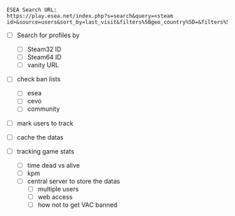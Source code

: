```

ESEA Search URL:
https://play.esea.net/index.php?s=search&query=<steam id>&source=users&sort_by=last_visit&filters%5Bgeo_country%5D=&filters%5Btier%5D=&fields%5Bunique_ids%5D=1&format=json

```

- [ ] Search for profiles by 
  - [ ] Steam32 ID
  - [ ] Steam64 ID
  - [ ] vanity URL
- [ ] check ban lists
  - [ ] esea
  - [ ] cevo
  - [ ] community
- [ ] mark users to track
- [ ] cache the datas

- [ ] tracking game stats
  - [ ] time dead vs alive
  - [ ] kpm
  - [ ] central server to store the datas
    - [ ] multiple users
    - [ ] web access
    - [ ] how not to get VAC banned
